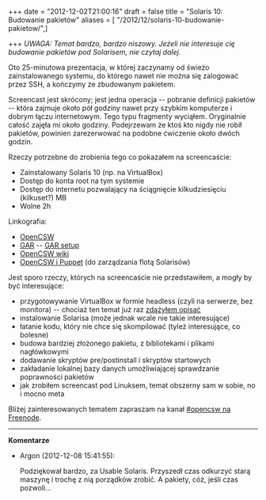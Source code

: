 +++
date = "2012-12-02T21:00:16"
draft = false
title = "Solaris 10: Budowanie pakietów"
aliases = [ "/2012/12/solaris-10-budowanie-pakietow/",]

+++
_UWAGA: Temat bardzo, bardzo niszowy. Jeżeli nie interesuje cię budowanie
pakietów pod Solarisem, nie czytaj dalej._

Oto 25-minutowa prezentacja, w której zaczynamy od świeżo zainstalowanego
systemu, do którego nawet nie można się zalogować przez SSH, a kończymy ze
zbudowanym pakietem.

Screencast jest skrócony; jest jedna operacja -- pobranie definicji pakietów
-- która zajmuje około pół godziny nawet przy szybkim komputerze i dobrym
łączu internetowym. Tego typu fragmenty wyciąłem. Oryginalnie całość zajęła mi
około godziny. Podejrzewam że ktoś kto nigdy nie robił pakietów, powinien
zarezerwować na podobne ćwiczenie około dwóch godzin.

Rzeczy potrzebne do zrobienia tego co pokazałem na screencaście:

  * Zainstalowany Solaris 10 (np. na VirtualBox)
  * Dostęp do konta root na tym systemie
  * Dostęp do internetu pozwalający na ściągnięcie kilkudziesięciu (kilkuset?) MB
  * Wolne 2h

Linkografia:

  * [OpenCSW](http://www.opencsw.org/)
  * [GAR](http://gar.opencsw.org/) -- [GAR setup](http://sourceforge.net/apps/trac/gar/wiki/GarSetup)
  * [OpenCSW wiki](http://wiki.opencsw.org/)
  * [OpenCSW i Puppet](http://www.opencsw.org/community/questions/38/how-to-install-opencsw-packages-with-puppet) (do zarządzania flotą Solarisów)

Jest sporo rzeczy, których na screencaście nie przedstawiłem, a mogły by być
interesujące:

  * przygotowywanie VirtualBox w formie headless (czyli na serwerze, bez
    monitora) -- chociaż ten temat już raz [zdążyłem
    opisać](http://automatthias.wordpress.com/2012/03/10/headless-virtualbox-setup/)
  * instalowanie Solarisa (może jednak wcale nie takie interesujące)
  * łatanie kodu, który nie chce się skompilować (tyleż interesujące, co
    bolesne)
  * budowa bardziej złożonego pakietu, z bibliotekami i plikami nagłówkowymi
  * dodawanie skryptów pre/postinstall i skryptów startowych
  * zakładanie lokalnej bazy danych umożliwiającej sprawdzanie poprawności
    pakietów
  * jak zrobiłem screencast pod Linuksem, temat obszerny sam w sobie, no i mocno
    meta

Bliżej zainteresowanych tematem zapraszam na kanał [#opencsw na
Freenode](http://www.opencsw.org/support/irc-channel/ "Kanał anglojęzyczny" ).

----
**Komentarze**

* Argon (2012-12-08 15:41:55): <p>Podziękował bardzo, za Usable Solaris.
  Przyszedł czas odkurzyć starą maszynę i trochę z nią porządków zrobić. A
  pakiety, cóż, jeśli czas pozwoli…</p>
